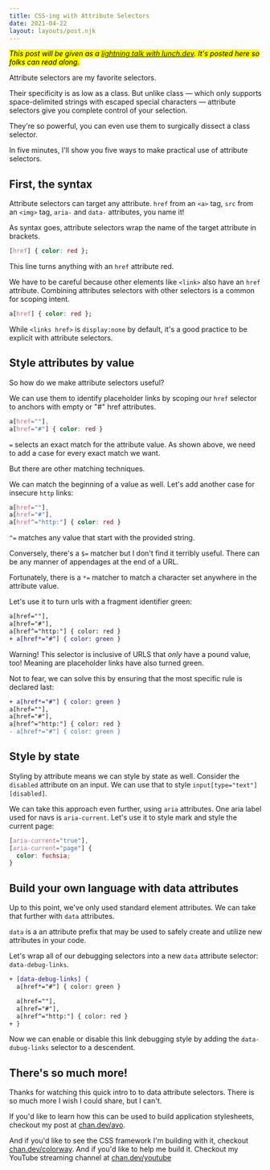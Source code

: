 ```yaml
---
title: CSS-ing with Attribute Selectors
date: 2021-04-22
layout: layouts/post.njk
---
```


<mark>_This post will be given as a [lightning talk with lunch.dev](https://events.lunch.dev/lightning/). It's posted here so folks can read along._</mark>

Attribute selectors are my favorite selectors.

Their specificity is as low as a class. But unlike class — which only supports space-delimited strings with escaped special characters — attribute selectors give you complete control of your selection.

They're so powerful, you can even use them to surgically dissect a class selector.

In five minutes, I'll show you five ways to make practical use of attribute selectors.

## First, the syntax

Attribute selectors can target any attribute. `href` from an `<a>` tag, `src` from an `<img>` tag, `aria-` and `data-` attributes, you name it!

As syntax goes, attribute selectors wrap the name of the target attribute in brackets.

```css
[href] { color: red };
```

This line turns anything with an `href` attribute red.

We have to be careful because other elements like `<link>` also have an `href` attribute. Combining attributes selectors with other selectors is a common for scoping intent.

```css
a[href] { color: red };
```

While `<links href>` is `display:none` by default, it's a good practice to be explicit with attribute selectors.

## Style attributes by value

So how do we make attribute selectors useful?

We can use them to identify placeholder links by scoping our `href` selector to anchors with empty or "#" href attributes.

```css
a[href=""],
a[href="#"] { color: red }
```

`=` selects an exact match for the attribute value. As shown above, we need to add a case for every exact match we want.

But there are other matching techniques.

We can match the beginning of a value as well. Let's add another case for insecure `http` links:

```css
a[href=""],
a[href="#"],
a[href^="http:"] { color: red }
```

`^=` matches any value that start with the provided string.

Conversely, there's a `$=` matcher but I don't find it terribly useful. There can be any manner of appendages at the end of a URL.

Fortunately, there is a `*=` matcher to match a character set anywhere in the attribute value.

Let's use it to turn urls with a fragment identifier green:

```diff
a[href=""],
a[href="#"],
a[href^="http:"] { color: red }
+ a[href*="#"] { color: green }
```

Warning! This selector is inclusive of URLS that *only* have a pound value, too! Meaning are placeholder links have also turned green.

Not to fear, we can solve this by ensuring that the most specific rule is declared last:

```diff
+ a[href*="#"] { color: green }
a[href=""],
a[href="#"],
a[href^="http:"] { color: red }
- a[href*="#"] { color: green }
```

## Style by state

Styling by attribute means we can style by state as well. Consider the `disabled` attribute on an input. We can use that to style `input[type="text"][disabled]`.

We can take this approach even further, using `aria` attributes. One aria label used for navs is `aria-current`. Let's use it to style mark and style the current page:

```css
[aria-current="true"],
[aria-current="page"] {
  color: fuchsia;
}
```

## Build your own language with data attributes

Up to this point, we've only used standard element attributes. We can take that further with `data` attributes.

`data` is a an attribute prefix that may be used to safely create and utilize new attributes in your code.

Let's wrap all of our debugging selectors into a new `data` attribute selector: `data-debug-links`.

```diff
+ [data-debug-links] {
  a[href*="#"] { color: green }

  a[href=""],
  a[href="#"],
  a[href^="http:"] { color: red }
+ }
```

Now we can enable or disable this link debugging style by adding the `data-dubug-links` selector to a descendent.

## There's so much more!

Thanks for watching this quick intro to to data attribute selectors. There is so much more I wish I could share, but I can't.

If you'd like to learn how this can be used to build application stylesheets, checkout my post at [chan.dev/avo](https://chan.dev/posts/avo-a-bem-dialect-using-data-attributes/).

And if you'd like to see the CSS framework I'm building with it, checkout [chan.dev/colorway](https://chan.dev/colorway). And if you'd like to help me build it. Checkout my YouTube streaming channel at [chan.dev/youtube](https://chan.dev/youtube)
